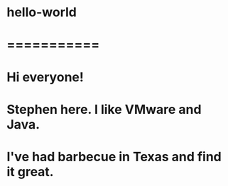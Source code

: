 # hello-world
# ===========
#
# Hi everyone!
# 
# Stephen here.  I like VMware and Java.
# I've had barbecue in Texas and find it great.
